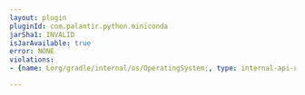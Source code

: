 ```yaml
---
layout: plugin
pluginId: com.palantir.python.miniconda
jarSha1: INVALID
isJarAvailable: true
error: NONE
violations:
- {name: Lorg/gradle/internal/os/OperatingSystem;, type: internal-api-usage}

---
```

